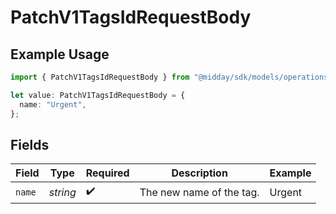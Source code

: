 # PatchV1TagsIdRequestBody

## Example Usage

```typescript
import { PatchV1TagsIdRequestBody } from "@midday/sdk/models/operations";

let value: PatchV1TagsIdRequestBody = {
  name: "Urgent",
};
```

## Fields

| Field                    | Type                     | Required                 | Description              | Example                  |
| ------------------------ | ------------------------ | ------------------------ | ------------------------ | ------------------------ |
| `name`                   | *string*                 | :heavy_check_mark:       | The new name of the tag. | Urgent                   |